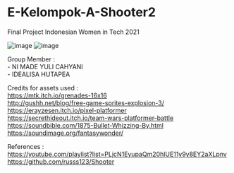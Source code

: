 # E-Kelompok-A-Shooter2
Final Project Indonesian Women in Tech 2021

![image](https://user-images.githubusercontent.com/71582007/129704608-c9a10aa4-5342-4078-b2ba-5e770b6dd8d9.png)
![image](https://user-images.githubusercontent.com/71582007/129704570-fe15bdb9-115f-4b5e-a3ad-3c454ace61d4.png)

Group Member :
<br>- NI MADE YULI CAHYANI
<br>- IDEALISA HUTAPEA

Credits for assets used :
<br>https://mtk.itch.io/grenades-16x16
<br>http://gushh.net/blog/free-game-sprites-explosion-3/
<br>https://erayzesen.itch.io/pixel-platformer
<br>https://secrethideout.itch.io/team-wars-platformer-battle
<br>https://soundbible.com/1875-Bullet-Whizzing-By.html
<br>https://soundimage.org/fantasywonder/

References :
<br>https://youtube.com/playlist?list=PLjcN1EyupaQm20hlUE11y9y8EY2aXLpnv
<br>https://github.com/russs123/Shooter
